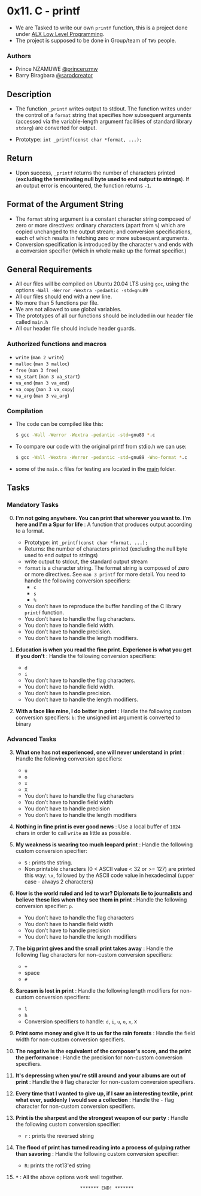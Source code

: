 # 0x11. C - printf 

- We are Tasked to write our own `printf` function, this is a project done under [ALX Low Level Programming](https://github.com/princenzmw/alx-low_level_programming).
- The project is supposed to be done in Group/team of `TWo` people.

### Authors

- Prince NZAMUWE [@princenzmw](https://github.com/princenzmw)
- Barry Biragbara [@sarodcreator](https://github.com/sarodcreator)

## Description

- The function `_printf` writes output to stdout. The function writes under the control of a `format` string that specifies how subsequent arguments (accessed via the variable-length argument facilities of standard library `stdarg`) are converted for output.

- Prototype: `int _printf(const char *format, ...);`

## Return

- Upon success, `_printf` returns the number of characters printed (**excluding the terminating null byte used to end output to strings**). If an output error is encountered, the function returns `-1`.

## Format of the Argument String

- The `format` string argument is a constant character string composed of zero or more directives: ordinary characters (apart from `%`) which are copied unchanged to the output stream; and conversion specifications, each of which results in fetching zero or more subsequent arguments.
- Conversion specification is introduced by the character `%` and ends with a conversion specifier (which in whole make up the format specifier.)

## General Requirements

- All our files will be compiled on Ubuntu 20.04 LTS using `gcc`, using the options `-Wall -Werror -Wextra -pedantic -std=gnu89`
- All our files should end with a new line.
- No more than 5 functions per file.
- We are not allowed to use global variables.
- The prototypes of all our functions should be included in our header file called `main.h`
- All our header file should include header guards.

### Authorized functions and macros

- `write` (`man 2 write`)
- `malloc` (`man 3 malloc`)
- `free` (`man 3 free`)
- `va_start` (`man 3 va_start`)
- `va_end` (`man 3 va_end`)
- `va_copy` (`man 3 va_copy`)
- `va_arg` (`man 3 va_arg`)

### Compilation

- The code can be compiled like this:
	```sh
	$ gcc -Wall -Werror -Wextra -pedantic -std=gnu89 *.c
	```
- To compare our code with the original printf from stdio.h we can use:
	```sh
	$ gcc -Wall -Wextra -Werror -pedantic -std=gnu89 -Wno-format *.c
	```
- some of the `main.c` files for testing are located in the [main](./main/) folder. 

## Tasks

### Mandatory Tasks

0. **I'm not going anywhere. You can print that wherever you want to. I'm here and I'm a Spur for life** : A function that produces output according to a format.
	- Prototype: int `_printf(const char *format, ...);`
	- Returns: the number of characters printed (excluding the null byte used to end output to strings)
	- write output to stdout, the standard output stream
	- `format` is a character string. The format string is composed of zero or more directives. See `man 3 printf` for more detail. You need to handle the following conversion specifiers:
		- `c`
		- `s`
		- `%`
	- You don’t have to reproduce the buffer handling of the C library `printf` function.
	- You don’t have to handle the flag characters.
	- You don’t have to handle field width.
	- You don’t have to handle precision.
	- You don’t have to handle the length modifiers.

1. **Education is when you read the fine print. Experience is what you get if you don't** : Handle the following conversion specifiers:
	- `d`
	- `i`
	- You don’t have to handle the flag characters.
	- You don’t have to handle field width.
	- You don’t have to handle precision.
	- You don’t have to handle the length modifiers.

2. **With a face like mine, I do better in print** : Handle the following custom conversion specifiers:
`b`: the unsigned int argument is converted to binary

### Advanced Tasks

3. **What one has not experienced, one will never understand in print** : Handle the following conversion specifiers:

	- `u`
	- `o`
	- `x`
	- `X`
	- You don’t have to handle the flag characters
	- You don’t have to handle field width
	- You don’t have to handle precision
	- You don’t have to handle the length modifiers

4. **Nothing in fine print is ever good news** : Use a local buffer of `1024` chars in order to call `write` as little as possible.

5. **My weakness is wearing too much leopard print** : Handle the following custom conversion specifier:



	- `S` : prints the string.
	- Non printable characters (0 < ASCII value < 32 or >= 127) are printed this way: `\x`, followed by the ASCII code value in hexadecimal (upper case - always 2 characters)

6. **How is the world ruled and led to war? Diplomats lie to journalists and believe these lies when they see them in print** : Handle the following conversion specifier: `p`.

	- You don’t have to handle the flag characters
	- You don’t have to handle field width
	- You don’t have to handle precision
	- You don’t have to handle the length modifiers

7. **The big print gives and the small print takes away** : Handle the following flag characters for non-custom conversion specifiers:

	- `+`
	- space
	- `#`

8. **Sarcasm is lost in print** : Handle the following length modifiers for non-custom conversion specifiers:

	- `l`
	- `h`
	- Conversion specifiers to handle: `d`, `i`, `u`, `o`, `x`, `X`

9. **Print some money and give it to us for the rain forests** : Handle the field width for non-custom conversion specifiers.

10. **The negative is the equivalent of the composer's score, and the print the performance** : Handle the precision for non-custom conversion specifiers.

11. **It's depressing when you're still around and your albums are out of print** : Handle the `0` flag character for non-custom conversion specifiers.

12. **Every time that I wanted to give up, if I saw an interesting textile, print what ever, suddenly I would see a collection** : Handle the `-` flag character for non-custom conversion specifiers.

13. **Print is the sharpest and the strongest weapon of our party** : Handle the following custom conversion specifier:

	- `r` : prints the reversed string

14. **The flood of print has turned reading into a process of gulping rather than savoring** : Handle the following custom conversion specifier:

	- `R`: prints the rot13'ed string

15. **`*`** : All the above options work well together.


								******* END! *******
